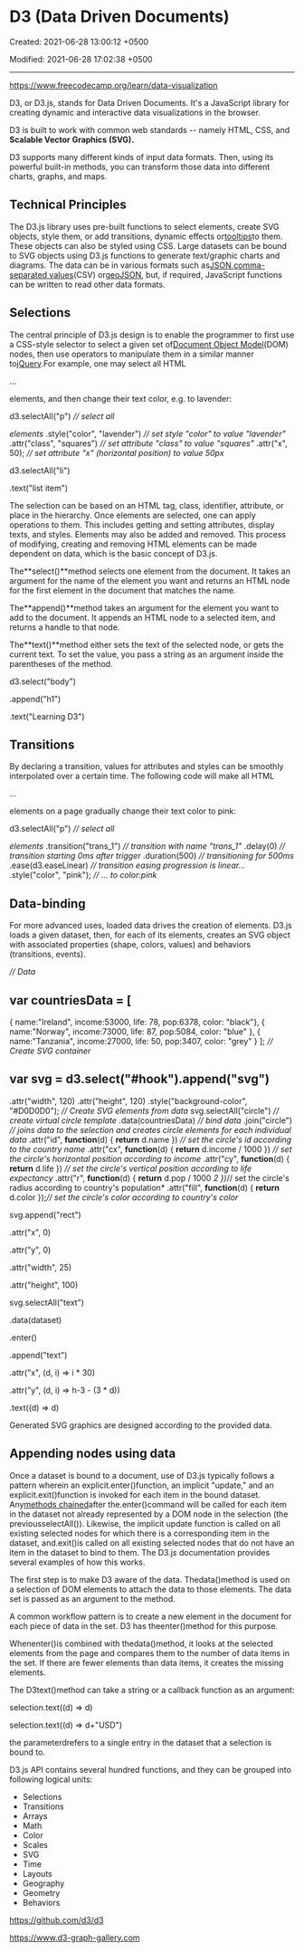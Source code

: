 # D3 (Data Driven Documents)

Created: 2021-06-28 13:00:12 +0500

Modified: 2021-06-28 17:02:38 +0500

---

<https://www.freecodecamp.org/learn/data-visualization>

D3, or D3.js, stands for Data Driven Documents. It's a JavaScript library for creating dynamic and interactive data visualizations in the browser.

D3 is built to work with common web standards -- namely HTML, CSS, and **Scalable Vector Graphics (SVG).**

D3 supports many different kinds of input data formats. Then, using its powerful built-in methods, you can transform those data into different charts, graphs, and maps.

## Technical Principles

The D3.js library uses pre-built functions to select elements, create SVG objects, style them, or add transitions, dynamic effects or[tooltips](https://en.wikipedia.org/wiki/Tooltip)to them. These objects can also be styled using CSS. Large datasets can be bound to SVG objects using D3.js functions to generate text/graphic charts and diagrams. The data can be in various formats such as[JSON](https://en.wikipedia.org/wiki/JSON),[comma-separated values](https://en.wikipedia.org/wiki/Comma-separated_values)(CSV) or[geoJSON](https://en.wikipedia.org/wiki/GeoJSON), but, if required, JavaScript functions can be written to read other data formats.

## Selections

The central principle of D3.js design is to enable the programmer to first use a CSS-style selector to select a given set of[Document Object Model](https://en.wikipedia.org/wiki/Document_Object_Model)(DOM) nodes, then use operators to manipulate them in a similar manner to[jQuery](https://en.wikipedia.org/wiki/JQuery).For example, one may select all HTML<p>...</p>elements, and then change their text color, e.g. to lavender:

d3.selectAll("p") *// select all <p> elements*
.style("color", "lavender") *// set style "color" to value "lavender"*
.attr("class", "squares") *// set attribute "class" to value "squares"*
.attr("x", 50); *// set attribute "x" (horizontal position) to value 50px*

d3.selectAll("li")

.text("list item")

The selection can be based on an HTML tag, class, identifier, attribute, or place in the hierarchy. Once elements are selected, one can apply operations to them. This includes getting and setting attributes, display texts, and styles. Elements may also be added and removed. This process of modifying, creating and removing HTML elements can be made dependent on data, which is the basic concept of D3.js.

The**select()**method selects one element from the document. It takes an argument for the name of the element you want and returns an HTML node for the first element in the document that matches the name.

The**append()**method takes an argument for the element you want to add to the document. It appends an HTML node to a selected item, and returns a handle to that node.

The**text()**method either sets the text of the selected node, or gets the current text. To set the value, you pass a string as an argument inside the parentheses of the method.

d3.select("body")

.append("h1")

.text("Learning D3")

## Transitions

By declaring a transition, values for attributes and styles can be smoothly interpolated over a certain time. The following code will make all HTML<p>...</p>elements on a page gradually change their text color to pink:

d3.selectAll("p") *// select all <p> elements*
.transition("trans_1") *// transition with name "trans_1"*
.delay(0) *// transition starting 0ms after trigger*
.duration(500) *// transitioning for 500ms*
.ease(d3.easeLinear) *// transition easing progression is linear...*
.style("color", "pink"); *// ... to color:pink*

## Data-binding

For more advanced uses, loaded data drives the creation of elements. D3.js loads a given dataset, then, for each of its elements, creates an SVG object with associated properties (shape, colors, values) and behaviors (transitions, events).

*// Data*

## var countriesData = [

{ name:"Ireland", income:53000, life: 78, pop:6378, color: "black"},
{ name:"Norway", income:73000, life: 87, pop:5084, color: "blue" },
{ name:"Tanzania", income:27000, life: 50, pop:3407, color: "grey" }
];
*// Create SVG container*

## var svg = d3.select("#hook").append("svg")

.attr("width", 120)
.attr("height", 120)
.style("background-color", "#D0D0D0");
*// Create SVG elements from data*
svg.selectAll("circle") *// create virtual circle template*
.data(countriesData) *// bind data*
.join("circle") *// joins data to the selection and creates circle elements for each individual data*
.attr("id", **function**(d) { **return** d.name }) *// set the circle's id according to the country name*
.attr("cx", **function**(d) { **return** d.income / 1000 }) *// set the circle's horizontal position according to income*
.attr("cy", **function**(d) { **return** d.life }) *// set the circle's vertical position according to life expectancy*
.attr("r", **function**(d) { **return** d.pop / 1000 *2 })*// set the circle's radius according to country's population*
.attr("fill", **function**(d) { **return** d.color });*// set the circle's color according to country's color*

svg.append("rect")

.attr("x", 0)

.attr("y", 0)

.attr("width", 25)

.attr("height", 100)

svg.selectAll("text")

.data(dataset)

.enter()

.append("text")

.attr("x", (d, i) => i * 30)

.attr("y", (d, i) => h-3 - (3 * d))

.text((d) => d)

Generated SVG graphics are designed according to the provided data.

## Appending nodes using data

Once a dataset is bound to a document, use of D3.js typically follows a pattern wherein an explicit.enter()function, an implicit "update," and an explicit.exit()function is invoked for each item in the bound dataset. Any[methods chained](https://en.wikipedia.org/wiki/Method_chaining)after the.enter()command will be called for each item in the dataset not already represented by a DOM node in the selection (the previousselectAll()). Likewise, the implicit update function is called on all existing selected nodes for which there is a corresponding item in the dataset, and.exit()is called on all existing selected nodes that do not have an item in the dataset to bind to them. The D3.js documentation provides several examples of how this works.

The first step is to make D3 aware of the data. Thedata()method is used on a selection of DOM elements to attach the data to those elements. The data set is passed as an argument to the method.

A common workflow pattern is to create a new element in the document for each piece of data in the set. D3 has theenter()method for this purpose.

Whenenter()is combined with thedata()method, it looks at the selected elements from the page and compares them to the number of data items in the set. If there are fewer elements than data items, it creates the missing elements.

<body>
<ul></ul>
<script>
const dataset = ["a", "b", "c"];
d3.select("ul").selectAll("li")
.data(dataset)
.enter()
.append("li")
.text("New item");

d3.select("body").selectAll("h2")

.style("color", (d) => {

if (d < 20) {

return "red"

} else {

return "green"

}

});

</script>
</body>

The D3text()method can take a string or a callback function as an argument:

selection.text((d) => d)

selection.text((d) => d+"USD")

the parameterdrefers to a single entry in the dataset that a selection is bound to.

D3.js API contains several hundred functions, and they can be grouped into following logical units:

- Selections
- Transitions
- Arrays
- Math
- Color
- Scales
- SVG
- Time
- Layouts
- Geography
- Geometry
- Behaviors

<https://github.com/d3/d3>

<https://www.d3-graph-gallery.com>
